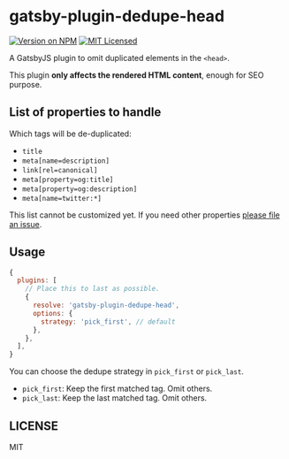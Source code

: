 # gatsby-plugin-dedupe-head

[![Version on NPM](https://img.shields.io/npm/v/gatsby-plugin-dedupe-head)](https://www.npmjs.com/package/gatsby-plugin-dedupe-head)
[![MIT Licensed](https://img.shields.io/github/license/cometkim/gatsby-plugin-dedupe-head)](#license)

A GatsbyJS plugin to omit duplicated elements in the `<head>`.

This plugin **only affects the rendered HTML content**, enough for SEO purpose.

## List of properties to handle

Which tags will be de-duplicated:

- `title`
- `meta[name=description]`
- `link[rel=canonical]`
- `meta[property=og:title]`
- `meta[property=og:description]`
- `meta[name=twitter:*]`

This list cannot be customized yet. If you need other properties [please file an issue](https://github.com/cometkim/gatsby-plugin-dedupe-head/issues/new).

## Usage

```js
{
  plugins: [
    // Place this to last as possible.
    {
      resolve: 'gatsby-plugin-dedupe-head',
      options: {
        strategy: 'pick_first', // default
      },
    },
  ],
}
```

You can choose the dedupe strategy in `pick_first` or `pick_last`.

- `pick_first`: Keep the first matched tag. Omit others.
- `pick_last`: Keep the last matched tag. Omit others.

## LICENSE

MIT
